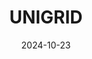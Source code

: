 ---  
layout: startup_page  
title: "UNIGRID"  
id: "unigridbattery.com"  
permalink: "/unigridunigridbattery.com10232024/"  
website: "https://unigridbattery.com/"  
funding_round: ""  
funding_amount: ""  
investors: "LG Technology Ventures"  
about: "UNIGRID Inc. develops advanced sodium-ion batteries for energy storage and electric mobility applications. Their batteries utilize abundant sodium-based materials, offering a safer, less expensive, and more sustainable alternative to lithium-ion batteries. The company is a University of California, San Diego spin-off, focused on commercializing its innovative technology."  
markets: "Energy Storage, E-mobility, Renewable Energy Equipment Manufacturing, Battery"  
hq: "San Diego, California, United States"  
founded_year: "2019"  
linkedin: "https://www.linkedin.com/company/unigrid-inc/"  
twitter: ""  
instagram: ""  
facebook: ""  
crunchbase: "https://www.crunchbase.com/organization/unigrid"  
pitchbook: ""  

date_display: "23-Oct-2024"  
date: "2024-10-23"

# SEO Optimization  
meta_title: "UNIGRID"  
meta_description: "UNIGRID, UNIGRID Inc. develops advanced sodium-ion batteries for energy storage and electric mobility applications. Their batteries utilize abundant sodium-bas..."  
meta_keywords: "UNIGRID, Energy Storage, E-mobility, Renewable Energy Equipment Manufacturing, Battery,  funding"  
canonical_url: "https://startup.projectstartups.com/unigridunigridbattery.com10232024/"  
---